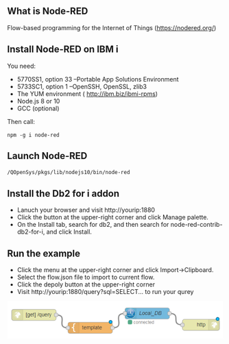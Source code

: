 ## What is Node-RED
Flow-based programming for the Internet of Things (https://nodered.org/)

## Install Node-RED on IBM i
You need:
- 5770SS1, option 33 –Portable App Solutions Environment
- 5733SC1, option 1 –OpenSSH, OpenSSL, zlib3
- The YUM environment ( http://ibm.biz/ibmi-rpms)
- Node.js 8 or 10
- GCC (optional)

Then call:
```
npm -g i node-red
```

## Launch Node-RED
```
/QOpenSys/pkgs/lib/nodejs10/bin/node-red
```

## Install the Db2 for i addon
- Lanuch your browser and visit http://yourip:1880
- Click the button at the upper-right corner and click Manage palette.
- On the Install tab, search for db2, and then search for node-red-contrib-db2-for-i, and click Install. 

## Run the example
- Click the menu at the upper-right corner and click Import->Clipboard.
- Select the flow.json file to import to current flow.
- Click the depoly button at the upper-right corner
- Visit http://yourip:1880/query?sql=SELECT... to run your qurey

![screen shot](./screenshot.png?raw=true)